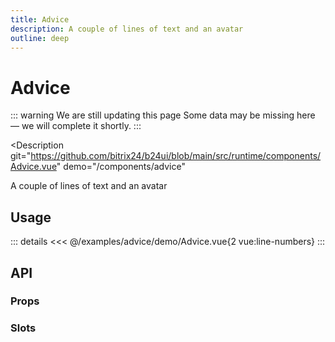 ```yaml
---
title: Advice
description: A couple of lines of text and an avatar
outline: deep
---
```

<script setup>
import AdviceExample from '/examples/advice/Advice.vue';
</script>
# Advice

::: warning We are still updating this page
Some data may be missing here — we will complete it shortly.
:::


<Description
  git="https://github.com/bitrix24/b24ui/blob/main/src/runtime/components/Advice.vue"
  demo="/components/advice"
>
  A couple of lines of text and an avatar
</Description>

## Usage

<div class="lg:min-h-[160px]">
  <ClientOnly>
    <AdviceExample />
  </ClientOnly>
</div>

::: details
<<< @/examples/advice/demo/Advice.vue{2 vue:line-numbers}
:::

## API

### Props

<ComponentProps component="Advice" />

### Slots

<ComponentSlots component="Advice" />
